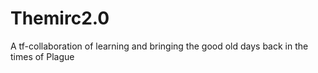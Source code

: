 # Themirc2.0
A tf-collaboration of learning and bringing the good old days back in the times of Plague
